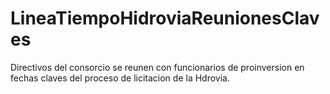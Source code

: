 # LineaTiempoHidroviaReunionesClaves
Directivos del consorcio se reunen con funcionarios de proinversion en fechas               claves del proceso de licitacion de la Hdrovia.
